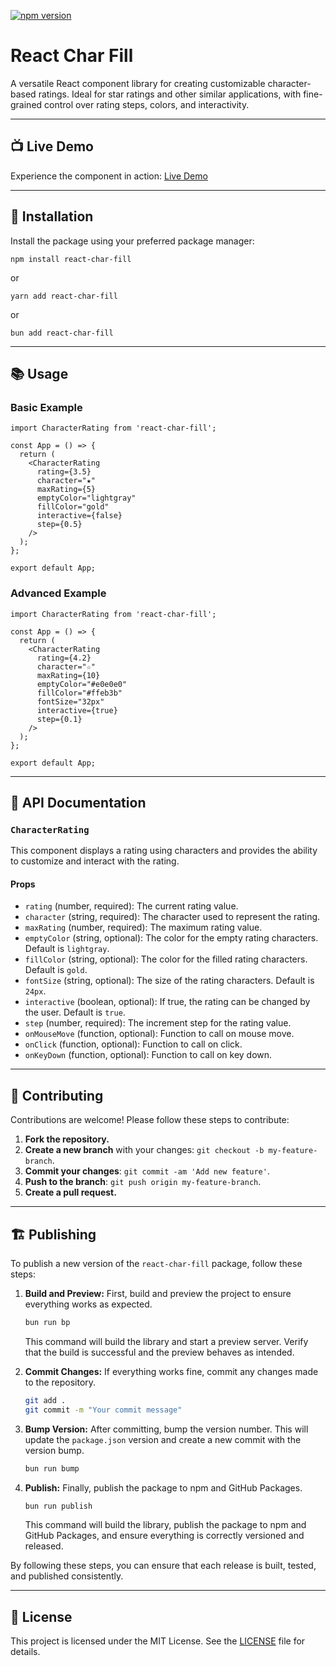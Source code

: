 [![npm version](https://badge.fury.io/js/react-char-fill.svg)](https://badge.fury.io/js/react-char-fill)

# React Char Fill

A versatile React component library for creating customizable character-based ratings. Ideal for star ratings and other similar applications, with fine-grained control over rating steps, colors, and interactivity.

---

## 📺 Live Demo

Experience the component in action: [Live Demo](https://lexabu.github.io/react-char-fill/)

---

## 🚀 Installation

Install the package using your preferred package manager:

```
npm install react-char-fill
```

or

```
yarn add react-char-fill
```

or

```
bun add react-char-fill
```

---

## 📚 Usage

### Basic Example

```
import CharacterRating from 'react-char-fill';

const App = () => {
  return (
    <CharacterRating
      rating={3.5}
      character="★"
      maxRating={5}
      emptyColor="lightgray"
      fillColor="gold"
      interactive={false}
      step={0.5}
    />
  );
};

export default App;
```

### Advanced Example

```
import CharacterRating from 'react-char-fill';

const App = () => {
  return (
    <CharacterRating
      rating={4.2}
      character="☆"
      maxRating={10}
      emptyColor="#e0e0e0"
      fillColor="#ffeb3b"
      fontSize="32px"
      interactive={true}
      step={0.1}
    />
  );
};

export default App;
```

---

## 🔧 API Documentation

### `CharacterRating`

This component displays a rating using characters and provides the ability to customize and interact with the rating.

#### Props

- `rating` (number, required): The current rating value.
- `character` (string, required): The character used to represent the rating.
- `maxRating` (number, required): The maximum rating value.
- `emptyColor` (string, optional): The color for the empty rating characters. Default is `lightgray`.
- `fillColor` (string, optional): The color for the filled rating characters. Default is `gold`.
- `fontSize` (string, optional): The size of the rating characters. Default is `24px`.
- `interactive` (boolean, optional): If true, the rating can be changed by the user. Default is `true`.
- `step` (number, required): The increment step for the rating value.
- `onMouseMove` (function, optional): Function to call on mouse move.
- `onClick` (function, optional): Function to call on click.
- `onKeyDown` (function, optional): Function to call on key down.

---

## 🤝 Contributing

Contributions are welcome! Please follow these steps to contribute:

1. **Fork the repository.**
2. **Create a new branch** with your changes: `git checkout -b my-feature-branch`.
3. **Commit your changes**: `git commit -am 'Add new feature'`.
4. **Push to the branch**: `git push origin my-feature-branch`.
5. **Create a pull request.**

---

## 🏗️ Publishing

To publish a new version of the `react-char-fill` package, follow these steps:

1. **Build and Preview:**
   First, build and preview the project to ensure everything works as expected.

   ```bash
   bun run bp
   ```

   This command will build the library and start a preview server. Verify that the build is successful and the preview behaves as intended.

2. **Commit Changes:**
   If everything works fine, commit any changes made to the repository.

   ```bash
   git add .
   git commit -m "Your commit message"
   ```

3. **Bump Version:**
   After committing, bump the version number. This will update the `package.json` version and create a new commit with the version bump.

   ```bash
   bun run bump
   ```

4. **Publish:**
   Finally, publish the package to npm and GitHub Packages.

   ```bash
   bun run publish
   ```

   This command will build the library, publish the package to npm and GitHub Packages, and ensure everything is correctly versioned and released.

By following these steps, you can ensure that each release is built, tested, and published consistently.

---

## 📄 License

This project is licensed under the MIT License. See the [LICENSE](LICENSE) file for details.

